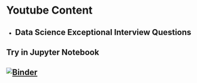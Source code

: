 # Youtube Content
- ## Data Science Exceptional Interview Questions
## Try in Jupyter Notebook
## [![Binder](https://mybinder.org/badge_logo.svg)](https://mybinder.org/v2/gh/CodeWithCosmo/YoutubeContent/master)
